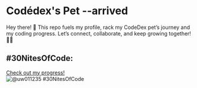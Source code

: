 # Codédex's Pet --arrived
Hey there! 👋 This repo  fuels my profile, rack my CodeDex pet’s journey and my coding progress. Let’s connect, collaborate, and keep growing together! 🐾💡
## #30NitesOfCode:
[Check out my progress!](https://www.codedex.io/@uw011235/30-nites-of-code)  
![@uw011235 #30NitesOfCode](https://www.codedex.io/api/petStatus?user=uw011235)
